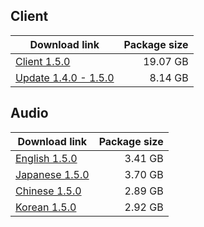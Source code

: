 ## Client

| Download link | Package size |
| ------------- | ------------:|
| [Client 1.5.0](https://autopatchos.starrails.com/client/download/20231103104955_cqUaz5ynWxXulVjV/PC/StarRail_1.5.0.zip) | 19.07 GB | 
| [Update 1.4.0 - 1.5.0](https://autopatchos.starrails.com/client/hkrpg_global/35/game_1.4.0_1.5.0_hdiff_VY6cEUXfgnhjZPKi.zip) | 8.14 GB |


## Audio

| Download link | Package size |
| ------------- | ------------:|
| [English 1.5.0](https://autopatchos.starrails.com/client/download/20231103104955_cqUaz5ynWxXulVjV/PC/English.zip) | 3.41 GB |
| [Japanese 1.5.0](https://autopatchos.starrails.com/client/download/20231103104955_cqUaz5ynWxXulVjV/PC/Japanese.zip) | 3.70 GB |
| [Chinese 1.5.0](https://autopatchos.starrails.com/client/download/20231103104955_cqUaz5ynWxXulVjV/PC/Chinese.zip) | 2.89 GB |
| [Korean 1.5.0](https://autopatchos.starrails.com/client/download/20231103104955_cqUaz5ynWxXulVjV/PC/Korean.zip) | 2.92 GB |

